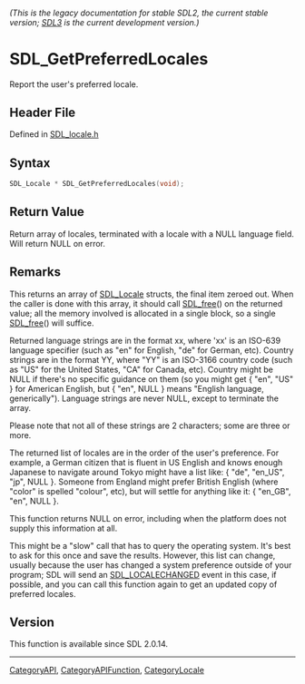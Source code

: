 ###### (This is the legacy documentation for stable SDL2, the current stable version; [SDL3](https://wiki.libsdl.org/SDL3/) is the current development version.)
# SDL_GetPreferredLocales

Report the user's preferred locale.

## Header File

Defined in [SDL_locale.h](https://github.com/libsdl-org/SDL/blob/SDL2/include/SDL_locale.h)

## Syntax

```c
SDL_Locale * SDL_GetPreferredLocales(void);

```

## Return Value

Return array of locales, terminated with a locale with a NULL language
field. Will return NULL on error.

## Remarks

This returns an array of [SDL_Locale](SDL_Locale) structs, the final item
zeroed out. When the caller is done with this array, it should call
[SDL_free](SDL_free)() on the returned value; all the memory involved is
allocated in a single block, so a single [SDL_free](SDL_free)() will
suffice.

Returned language strings are in the format xx, where 'xx' is an ISO-639
language specifier (such as "en" for English, "de" for German, etc).
Country strings are in the format YY, where "YY" is an ISO-3166 country
code (such as "US" for the United States, "CA" for Canada, etc). Country
might be NULL if there's no specific guidance on them (so you might get {
"en", "US" } for American English, but { "en", NULL } means "English
language, generically"). Language strings are never NULL, except to
terminate the array.

Please note that not all of these strings are 2 characters; some are three
or more.

The returned list of locales are in the order of the user's preference. For
example, a German citizen that is fluent in US English and knows enough
Japanese to navigate around Tokyo might have a list like: { "de", "en_US",
"jp", NULL }. Someone from England might prefer British English (where
"color" is spelled "colour", etc), but will settle for anything like it: {
"en_GB", "en", NULL }.

This function returns NULL on error, including when the platform does not
supply this information at all.

This might be a "slow" call that has to query the operating system. It's
best to ask for this once and save the results. However, this list can
change, usually because the user has changed a system preference outside of
your program; SDL will send an [SDL_LOCALECHANGED](SDL_LOCALECHANGED) event
in this case, if possible, and you can call this function again to get an
updated copy of preferred locales.

## Version

This function is available since SDL 2.0.14.

----
[CategoryAPI](CategoryAPI), [CategoryAPIFunction](CategoryAPIFunction), [CategoryLocale](CategoryLocale)

